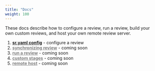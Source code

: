 ```yaml
---
title: "Docs"
weight: 100
---
```


These docs describe how to configure a review, run a review, build your own custom reviews, and host your own remote review server. 

<!-- TODO -->
1. [**sr.yaml config**](/docs/sr.yaml) - configure a review
2. <a href="" style="color:gray">**synchronizing review**</a> - coming soon
3. <a href="" style="color:gray">**run a review**</a> - coming soon
4. <a href="" style="color:gray">**custom stages**</a> - coming soon
5. <a href="" style="color:gray">**remote host**</a> - coming soon